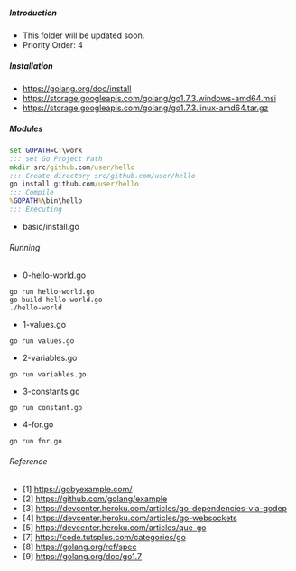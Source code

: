 ##### Introduction
- This folder will be updated soon. 
- Priority Order: 4

##### Installation
- https://golang.org/doc/install
- https://storage.googleapis.com/golang/go1.7.3.windows-amd64.msi
- https://storage.googleapis.com/golang/go1.7.3.linux-amd64.tar.gz

##### Modules
```bat
set GOPATH=C:\work
::: set Go Project Path
mkdir src/github.com/user/hello
::: Create directory src/github.com/user/hello
go install github.com/user/hello
::: Compile 
%GOPATH%\bin\hello
::: Executing	
```
- basic/install.go

###### Running

- 0-hello-world.go
```shell
go run hello-world.go
go build hello-world.go
./hello-world
```

- 1-values.go
```shell
go run values.go
```

- 2-variables.go
```shell
go run variables.go
```

- 3-constants.go
```
go run constant.go 
```

- 4-for.go
```
go run for.go 
```


###### Reference
- [1] https://gobyexample.com/
- [2] https://github.com/golang/example
- [3] https://devcenter.heroku.com/articles/go-dependencies-via-godep
- [4] https://devcenter.heroku.com/articles/go-websockets
- [5] https://devcenter.heroku.com/articles/que-go
- [7] https://code.tutsplus.com/categories/go 
- [8] https://golang.org/ref/spec
- [9] https://golang.org/doc/go1.7
